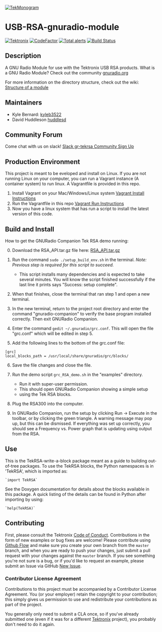 [![TekMonogram](https://tektronix.github.io/media/tekmonogram.png)](https://github.com/tektronix)

# USB-RSA-gnuradio-module
[![Tektronix](https://tektronix.github.io/media/TEK-opensource_badge.svg)](https://github.com/tektronix) [![CodeFactor](https://www.codefactor.io/repository/github/tektronix/usb-rsa-gnuradio-module-wip/badge)](https://www.codefactor.io/repository/github/tektronix/usb-rsa-gnuradio-module-wip) [![Total alerts](https://img.shields.io/lgtm/alerts/g/tektronix/USB-RSA-gnuradio-module-WIP.svg?logo=lgtm&logoWidth=18)](https://lgtm.com/projects/g/tektronix/USB-RSA-gnuradio-module-WIP/alerts/) [![Build Status](https://travis-ci.com/tektronix/USB-RSA-gnuradio-module-WIP.svg?branch=master)](https://travis-ci.com/tektronix/USB-RSA-gnuradio-module-WIP)

## Description
A GNU Radio Module for use with the Tektronix USB RSA products. What is a GNU Radio Module? Check out the community [gnuradio.org](https://www.gnuradio.org/)

For more information on the directory structure, check out the wiki: [Structure of a module](https://wiki.gnuradio.org/index.php/OutOfTreeModules#Structure_of_a_module)

## Maintainers
- Kyle Bernard: [kyleb3522](https://github.com/kyleb3522)
- David Huddleson [huddlesd](https://github.com/huddlesd)

## Community Forum
Come chat with us on slack! [Slack gr-tekrsa Community Sign Up](https://join.slack.com/t/gr-tekrsa/shared_invite/enQtNzIyOTg1MDg3MDU5LTkzNjg3ZWIxOWQwMmQ2YjU2OTUxNmNjZmVkZmM2ZTRjYzc5MGUyMjhmMjczYzJkZDVjZDA1YWUzOWQ4MWJlNTE)

## Production Environment
This project is meant to be eveloped and install on Linux. If you are not running Linux on your computer, you can run a Vagrant instance (A container system) to run linux. A Vagrantfile is provided in this repo. 
1. Install Vagrant on your Mac/Windows/Linux system [Vagrant Install Instructions](https://www.vagrantup.com/intro/getting-started/install.html)
2. Run the Vagrantfile in this repo [Vagrant Run Instructions](https://www.vagrantup.com/intro/getting-started/up.html)
3. Now you have a linux system that has run a script to install the latest version of this code.

## Build and Install
How to get the GNURadio Companion Tek RSA demo running:

0. Download the RSA_API.tar.gz file here: [RSA_API.tar.gz](https://github.com/tektronix/USB-RSA-gnuradio-module-WIP/releases/download/v0.1.2-alpha/RSA_API-0.13.211.tar.gz)
1. Run the command `sudo ./setup_build_env.sh` in the terminal. *Note: Previous step is required for this script to succeed.*
	- This script installs many dependencies and is expected to take
	several minutes. You will know the script finished successfully if
	the last line it prints says "Success: setup complete".

2. When that finishes, close the terminal that ran step 1 and open a new terminal.

3. In the new terminal, return to the project root directory
	and enter the command "gnuradio-companion" to verify
	the base program installed correctly. Then exit GNURadio Companion.

4. Enter the command `gedit ~/.gnuradio/grc.conf`.
	This will open the file "grc.conf" which will be edited in step 5.

5. Add the following lines to the bottom of the grc.conf file:
```
[grc]
local_blocks_path = /usr/local/share/gnuradio/grc/blocks/
```
6. Save the file changes and close the file.

7. Run the demo script `grc_RSA_demo.sh` in the "examples" directory.
	- Run it with super-user permission. 
	- This should open GNURadio Companion showing a simple setup
	- using the Tek RSA blocks.

8. Plug the RSA300 into the computer.

9. In GNURadio Companion, run the setup by clicking Run -> Execute in the toolbar,
	or by clicking the green triangle. A warning message may pop up, but this
	can be dismissed. If everything was set up correctly, you should see
	a Frequency vs. Power graph that is updating using output from the RSA.

## Use
This is the TekRSA-write-a-block package meant as a guide to building
out-of-tree packages. To use the TekRSA blocks, the Python namespaces
is in 'TekRSA', which is imported as:

    `import TekRSA`

See the Doxygen documentation for details about the blocks available
in this package. A quick listing of the details can be found in Python
after importing by using:

    `help(TekRSA)`

## Contributing
First, please consult the Tektronix [Code of Conduct](https://tektronix.github.io/Code-Of-Conduct/). Contributions in the form of new examples or bug fixes are welcome! Please contribute using [Github Flow](https://guides.github.com/introduction/flow/) and make sure you create your own branch from the `master` branch, and when you are ready to push your changes, just submit a pull request with your changes against the `master` branch. If you see something you're not sure is a bug, or if you'd like to request an example, please submit an Issue via GitHub [New Issue](https://github.com/tektronix/USB-RSA-gnuradio-module-WIP/issues/new).

### Contributor License Agreement
Contributions to this project must be accompanied by a Contributor License Agreement. You (or your employer) retain the copyright to your contribution; this simply gives us permission to use and redistribute your contributions as part of the project.

You generally only need to submit a CLA once, so if you've already submitted one (even if it was for a different [Tektronix](https://github.com/tektronix/) project), you probably don't need to do it again.

